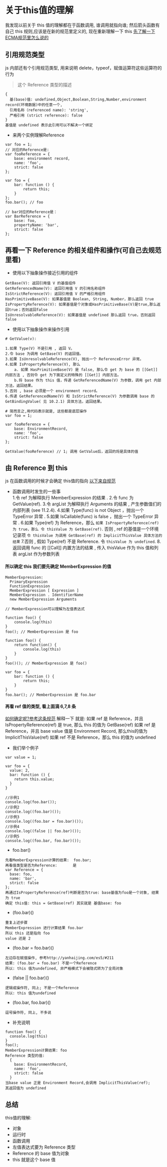 # 关于this值的理解
我发现以前关于 this 值的理解都在于函数调用, 谁调用就指向谁; 然后箭头函数有自己 this 规则,应该是在新的规范里定义的, 现在重新理解一下 this
[先了解一下ECMA规范里怎么说的](http://yanhaijing.com/es5/#80)
## 引用规范类型
js 内部还有个引用规范类型, 用来说明 delete，typeof，赋值运算符这些运算符的行为
> 这个 Reference 类型的描述
```
{
  基(base)值: undefined,Object,Boolean,String,Number,environment record(环境数据)中的任意一个,
  引用名称（referenced name): 'string',
  严格引用 (strict reference): false
}
基值是 undefined 表示此引用可以不解决一个绑定
```
- 来两个实例理解Reference
```
var foo = 1;
// 对应的Reference是: 
var fooReference = {
    base: environment record,
    name: 'foo',
    strict: false
};
```
```
var foo = {
    bar: function () {
        return this;
    }
};
foo.bar(); // foo

// bar对应的Reference是：
var BarReference = {
    base: foo,
    propertyName: 'bar',
    strict: false
};
```
## 再看一下 Reference 的相关组件和操作(可自己去规范里看)
- 使用以下抽象操作接近引用的组件
```
GetBase(V): 返回引用值 V 的基值组件
GetReferencedName(V): 返回引用值 V 的引用名称组件
IsStrictReference(V): 返回引用值 V 的严格引用组件
HasPrimitiveBase(V): 如果基值是 Boolean, String, Number，那么返回 true
IsPropertyReference(V): 如果基值是个对象或HasPrimitiveBase(V)是true,那么返回true；否则返回false
IsUnresolvableReference(V): 如果基值是 undefined 那么返回 true，否则返回 false
```
- 使用以下抽象操作来操作引用
```
# GetValue(v):

1.如果 Type(V) 不是引用 , 返回 V。
2.令 base 为调用 GetBase(V) 的返回值。
3.如果 IsUnresolvableReference(V), 抛出一个 ReferenceError 异常。
4.如果 IsPropertyReference(V), 那么
    a. 如果 HasPrimitiveBase(V) 是 false, 那么令 get 为 base 的 [[Get]] 内部方法 , 否则令 get 为下面定义的特殊的 [[Get]] 内部方法。
    b.将 base 作为 this 值，传递 GetReferencedName(V) 为参数，调用 get 内部方法，返回结果。
5.否则 , base 必须是一个 environment record。
6.传递 GetReferencedName(V) 和 IsStrictReference(V) 为参数调用 base 的 GetBindingValue( 见 10.2.1) 具体方法，返回结果。

# 简而言之,用代码表示就是, 这些都是底层操作
var foo = 1;

var fooReference = {
    base: EnvironmentRecord,
    name: 'foo',
    strict: false
};

GetValue(fooReference) // 1; 调用 GetValue后，返回的将是具体的值
```
## 由 Reference 到 this
js 在函数调用的时候才会确定 this值的指向
[以下来自规范](http://yanhaijing.com/es5/#164)
- 函数调用时发生的一些事  
1.令 ref 为解释执行 MemberExpression 的结果 .
2.令 func 为 GetValue(ref).
3.令 argList 为解释执行 Arguments 的结果 , 产生参数值们的内部列表 (see 11.2.4).
4.如果 Type(func) is not Object ，抛出一个 TypeError 异常 .
5.如果 IsCallable(func) is false ，抛出一个 TypeError 异常 .
6.如果 Type(ref) 为 Reference，那么 `如果 IsPropertyReference(ref) 为 true，那么 令 thisValue 为 GetBase(ref)`. 否则 , ref 的基值是一个环境记录项 `令 thisValue 为调用 GetBase(ref) 的 ImplicitThisValue 具体方法的结果`
7.否则 , 假如 Type(ref) 不是 Reference. 令 `thisValue 为 undefined`.
8.返回调用 func 的 [[Call]] 内置方法的结果 , 传入 thisValue 作为 this 值和列表 argList 作为参数列表

#### 所以确定 this 我们要先确定 MemberExpression 的值
```
MemberExpression:
  PrimaryExpression
  FunctionExpression
  MemberExpression [ Expression ]
  MemberExpression . IdentifierName
  new MemberExpression Arguments

// MemberExpression可以理解为左值表达式

function foo() {
    console.log(this)
}
foo(); // MemberExpression 是 foo

function foo() {
    return function() {
        console.log(this)
    }
}
foo()(); // MemberExpression 是 foo()

var foo = {
    bar: function () {
        return this;
    }
}
foo.bar(); // MemberExpression 是 foo.bar
```
#### 再看 ref 值的类型, 看上面滴 6,7,8 条
[如何确定呢?参考这条规范]((http://yanhaijing.com/es5/#162))
解释一下 就是:
如果 ref 是 Reference，并且 IsPropertyReference(ref) 是 true, 那么 this 的值为 GetBase(ref)
如果 ref 是 Reference，并且 base value 值是 Environment Record, 那么this的值为 ImplicitThisValue(ref)
如果 ref 不是 Reference，那么 this 的值为 undefined
- 我们举个例子
```
var value = 1;

var foo = {
  value: 2,
  bar: function () {
    return this.value;
  }
}

//示例1
console.log(foo.bar());
//示例2
console.log((foo.bar)());
//示例3
console.log((foo.bar = foo.bar)());
//示例4
console.log((false || foo.bar)());
//示例5
console.log((foo.bar, foo.bar)());
```
- foo.bar()
```
先看MemberExpression计算的结果:  foo.bar;
再看值类型是否为Reference:       是
var Reference = {
  base: foo,
  name: 'bar',
  strict: false
};  
再通过IsPropertyReference(ref)判断是否为true: base基值为foo是一个对象, 结果为 true
确定 this值: this = GetBase(ref) 其实就是 基值base: foo
```
- (foo.bar)()
```
重复上述步骤
MemberExpression 进行计算结果 foo.bar
所以 this 还是指向 foo
value 还是 2
```
- (foo.bar = foo.bar)()
```
左边存在赋值操作, 参考http://yanhaijing.com/es5/#211
结果: (foo.bar = foo.bar) 不是一个Reference
所以: this 值为undefined, 非严格模式下会被隐式转为了全局对象
```
- (false || foo.bar)()
```
逻辑或操作符, 同上; 不是一个Reference
所以: this 值为undefined
```
- (foo.bar, foo.bar)()
```
逗号操作符, 同上, 不多说
```
- 补充说明
```
function foo() {
  console.log(this)
}
foo();
MemberExpression计算结果: foo
Reference 类型的值: 
  {
    base: EnvironmentRecord,
    name: 'foo',
    strict: false
  }
当base value 正是 Environment Record,会调用 ImplicitThisValue(ref);
其返回值为 undefined
```
## 总结
this值的理解:
- 对象
- 运行时
- 函数调用
- 左值表达式要为 Reference 类型
- Reference 的 base 值为对象
- this 就是这个 base 值
